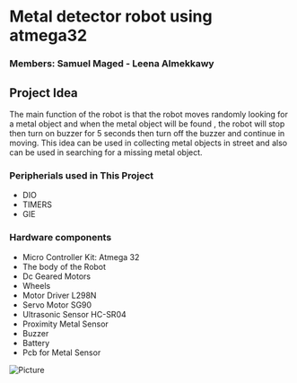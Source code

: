 # Metal detector robot using atmega32  
### Members: Samuel Maged - Leena Almekkawy

## Project Idea 
The main function of the robot is that the robot moves randomly looking for a metal object and when the metal object will be found , the robot will stop then 
turn on buzzer for 5 seconds then turn off the buzzer and continue in moving.
This idea can be used in collecting metal objects in 
street and also can be used in searching for a missing 
metal object.

### Peripherials used in This Project 
 - DIO
 - TIMERS
 - GIE
 
 ### Hardware components 
 - Micro Controller Kit: Atmega 32 
 - The body of the Robot 
 - Dc Geared Motors
 - Wheels
 - Motor Driver L298N 
 - Servo Motor SG90
 - Ultrasonic Sensor HC-SR04
 - Proximity Metal Sensor
 - Buzzer 
 - Battery
 - Pcb for Metal Sensor

![Picture](https://user-images.githubusercontent.com/75577712/221385321-11d43899-32b2-4f1c-a492-253f8aea4fa3.jpg)
